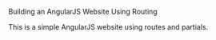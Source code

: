 Building an AngularJS Website Using Routing

This is a simple AngularJS website using routes and partials.  
